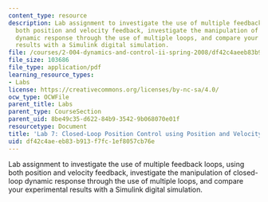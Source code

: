 ```yaml
---
content_type: resource
description: Lab assignment to investigate the use of multiple feedback loops, using
  both position and velocity feedback, investigate the manipulation of closed-loop
  dynamic response through the use of multiple loops, and compare your experimental
  results with a Simulink digital simulation.
file: /courses/2-004-dynamics-and-control-ii-spring-2008/df42c4aeeb83b913f7fc1ef8057cb76e_lab7.pdf
file_size: 103686
file_type: application/pdf
learning_resource_types:
- Labs
license: https://creativecommons.org/licenses/by-nc-sa/4.0/
ocw_type: OCWFile
parent_title: Labs
parent_type: CourseSection
parent_uid: 8be49c35-d622-84b9-3542-9b068070e01f
resourcetype: Document
title: 'Lab 7: Closed-Loop Position Control using Position and Velocity Feedback'
uid: df42c4ae-eb83-b913-f7fc-1ef8057cb76e
---
```

Lab assignment to investigate the use of multiple feedback loops, using both position and velocity feedback, investigate the manipulation of closed-loop dynamic response through the use of multiple loops, and compare your experimental results with a Simulink digital simulation.